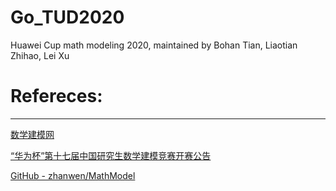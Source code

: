 # Go_TUD2020
Huawei Cup math modeling 2020, maintained by Bohan Tian, Liaotian Zhihao, Lei Xu



# Refereces:

---

[数学建模网](https://www.shumo.com/home/)

[“华为杯”第十七届中国研究生数学建模竞赛开赛公告](https://cpipc.chinadegrees.cn//pw/detail/2c9088a5745d0a2a01746ca80e3255e1)

[GitHub - zhanwen/MathModel](GitHub/zhanwen/MathModel)


